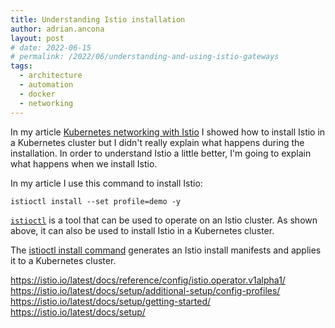 ```yaml
---
title: Understanding Istio installation
author: adrian.ancona
layout: post
# date: 2022-06-15
# permalink: /2022/06/understanding-and-using-istio-gateways
tags:
  - architecture
  - automation
  - docker
  - networking
---
```


In my article [Kubernetes networking with Istio](/2022/02/kubernetes-networking-with-istio) I showed how to install Istio in a Kubernetes cluster but I didn't really explain what happens during the installation. In order to understand Istio a little better, I'm going to explain what happens when we install Istio.

In my article I use this command to install Istio:

```
istioctl install --set profile=demo -y
```

[`istioctl`](https://istio.io/latest/docs/reference/commands/istioctl/) is a tool that can be used to operate on an Istio cluster. As shown above, it can also be used to install Istio in a Kubernetes cluster.


The [istioctl install command](https://istio.io/latest/docs/reference/commands/istioctl/#istioctl-install) generates an Istio install manifests and applies it to a Kubernetes cluster.

https://istio.io/latest/docs/reference/config/istio.operator.v1alpha1/
https://istio.io/latest/docs/setup/additional-setup/config-profiles/
https://istio.io/latest/docs/setup/getting-started/
https://istio.io/latest/docs/setup/
